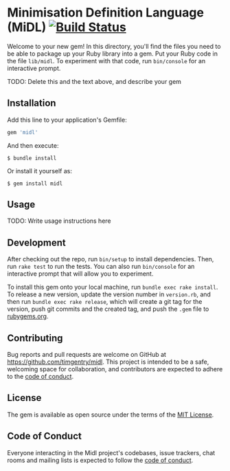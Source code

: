 # Minimisation Definition Language (MiDL) [![Build Status](https://github.com/timgentry/midl/workflows/Test/badge.svg)](https://github.com/timgentry/midl/actions?query=workflow%3Atest)

Welcome to your new gem! In this directory, you'll find the files you need to be able to package up your Ruby library into a gem. Put your Ruby code in the file `lib/midl`. To experiment with that code, run `bin/console` for an interactive prompt.

TODO: Delete this and the text above, and describe your gem

## Installation

Add this line to your application's Gemfile:

```ruby
gem 'midl'
```

And then execute:

    $ bundle install

Or install it yourself as:

    $ gem install midl

## Usage

TODO: Write usage instructions here

## Development

After checking out the repo, run `bin/setup` to install dependencies. Then, run `rake test` to run the tests. You can also run `bin/console` for an interactive prompt that will allow you to experiment.

To install this gem onto your local machine, run `bundle exec rake install`. To release a new version, update the version number in `version.rb`, and then run `bundle exec rake release`, which will create a git tag for the version, push git commits and the created tag, and push the `.gem` file to [rubygems.org](https://rubygems.org).

## Contributing

Bug reports and pull requests are welcome on GitHub at https://github.com/timgentry/midl. This project is intended to be a safe, welcoming space for collaboration, and contributors are expected to adhere to the [code of conduct](https://github.com/timgentry/midl/blob/main/CODE_OF_CONDUCT.md).

## License

The gem is available as open source under the terms of the [MIT License](https://opensource.org/licenses/MIT).

## Code of Conduct

Everyone interacting in the Midl project's codebases, issue trackers, chat rooms and mailing lists is expected to follow the [code of conduct](https://github.com/timgentry/midl/blob/main/CODE_OF_CONDUCT.md).
